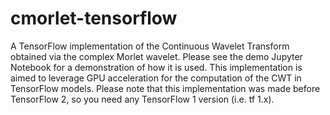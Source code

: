 # cmorlet-tensorflow

A TensorFlow implementation of the Continuous Wavelet Transform obtained via the complex Morlet wavelet. Please see the demo Jupyter Notebook for a demonstration of how it is used. This implementation is aimed to leverage GPU acceleration for the computation of the CWT in TensorFlow models. Please note that this implementation was made before TensorFlow 2, so you need any TensorFlow 1 version (i.e. tf 1.x).

